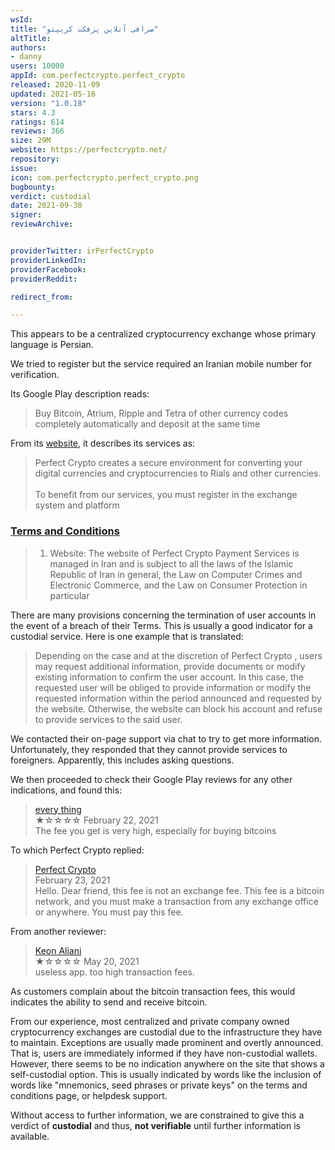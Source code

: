 ```yaml
---
wsId: 
title: "صرافی آنلاین پرفکت کریپتو"
altTitle: 
authors:
- danny
users: 10000
appId: com.perfectcrypto.perfect_crypto
released: 2020-11-09
updated: 2021-05-16
version: "1.0.18"
stars: 4.3
ratings: 614
reviews: 366
size: 29M
website: https://perfectcrypto.net/
repository: 
issue: 
icon: com.perfectcrypto.perfect_crypto.png
bugbounty: 
verdict: custodial
date: 2021-09-30
signer: 
reviewArchive:


providerTwitter: irPerfectCrypto
providerLinkedIn: 
providerFacebook: 
providerReddit: 

redirect_from:

---
```



This appears to be a centralized cryptocurrency exchange whose primary language is Persian. 

We tried to register but the service required an Iranian mobile number for verification. 

Its Google Play description reads:

>  Buy Bitcoin, Atrium, Ripple and Tetra of other currency codes completely automatically and deposit at the same time

From its [website](https://perfectcrypto.net/), it describes its services as:

> Perfect Crypto creates a secure environment for converting your digital currencies and cryptocurrencies to Rials and other currencies.<br><br>
To benefit from our services, you must register in the exchange system and platform

### [Terms and Conditions](https://perfectcrypto.net/rules)

> 1) Website: The website of Perfect Crypto Payment Services is managed in Iran and is subject to all the laws of the Islamic Republic of Iran in general, the Law on Computer Crimes and Electronic Commerce, and the Law on Consumer Protection in particular

There are many provisions concerning the termination of user accounts in the event of a breach of their Terms. This is usually a good indicator for a custodial service. Here is one example that is translated:

> Depending on the case and at the discretion of Perfect Crypto , users may request additional information, provide documents or modify existing information to confirm the user account. In this case, the requested user will be obliged to provide information or modify the requested information within the period announced and requested by the website. Otherwise, the website can block his account and refuse to provide services to the said user. 

We contacted their on-page support via chat to try to get more information. Unfortunately, they responded that they cannot provide services to foreigners. Apparently, this includes asking questions.

We then proceeded to check their Google Play reviews for any other indications, and found this:

> [every thing](https://play.google.com/store/apps/details?id=com.perfectcrypto.perfect_crypto&reviewId=gp%3AAOqpTOECLi-LVtJ_qKIaQB9a7c_5igopHsY2dgBUsLiq9wWvlFnBdqYjFL1VlxoMAmD5WlJ1CFbekPTDxu5gcw)<br>
  ★☆☆☆☆ February 22, 2021 <br>
       The fee you get is very high, especially for buying bitcoins
       
To which Perfect Crypto replied:

> [Perfect Crypto](https://play.google.com/store/apps/details?id=com.perfectcrypto.perfect_crypto&reviewId=gp%3AAOqpTOECLi-LVtJ_qKIaQB9a7c_5igopHsY2dgBUsLiq9wWvlFnBdqYjFL1VlxoMAmD5WlJ1CFbekPTDxu5gcw)<br>
  February 23, 2021 <br>
       Hello. Dear friend, this fee is not an exchange fee. This fee is a bitcoin network, and you must make a transaction from any exchange office or anywhere. You must pay this fee.

From another reviewer:

> [Keon Aliani](https://play.google.com/store/apps/details?id=com.perfectcrypto.perfect_crypto&reviewId=gp%3AAOqpTOESpUIF1-YkRQk11PZf_Rc86nuQVJ06anm1NBaezMJBDj1iJhya93BlRAStK4GWO9ILyECcD8dysbASTg)<br>
  ★☆☆☆☆ May 20, 2021 <br>
       useless app. too high transaction fees.

As customers complain about the bitcoin transaction fees, this would indicates the ability to send and receive bitcoin.

From our experience, most centralized and private company owned cryptocurrency exchanges are custodial due to the infrastructure they have to maintain. Exceptions are usually made prominent and overtly announced. That is, users are immediately informed if they have non-custodial wallets. However, there seems to be no indication anywhere on the site that shows a self-custodial option. This is usually indicated by words like the inclusion of words like "mnemonics, seed phrases or private keys" on the terms and conditions page, or helpdesk support. 

Without access to further information, we are constrained to give this a verdict of **custodial** and thus, **not verifiable** until further information is available.
